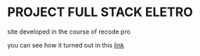 # PROJECT FULL STACK ELETRO

site developed in the course of recode pro 

you can see how it turned out in this [link](https://marcosfmd.github.io/full-stack-eletro)